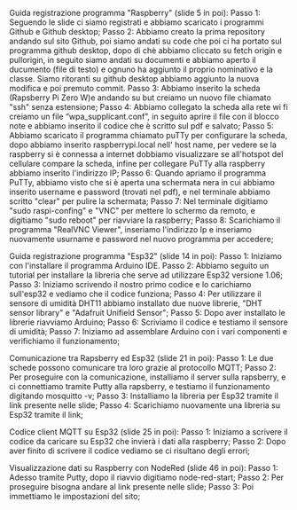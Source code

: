 Guida registrazione programma "Raspberry" (slide 5 in poi):
Passo 1: Seguendo le slide ci siamo registrati e abbiamo scaricato i programmi Github e Github desktop;
Passo 2: Abbiamo creato la prima repository andando sul sito Github, poi siamo andati su code che poi ci ha portato sul programma github 
	desktop, dopo di chè abbiamo cliccato su fetch origin e pullorigin, in seguito siamo andati su documenti e abbiamo aperto il ducumento 
	(file di testo) e ognuno ha aggiunto il proprio nominativo e la classe. Siamo ritoranti su github desktop abbiamo aggiunto la nuova modifica e poi premuto commit.
Passo 3: Abbiamo inserito la scheda (Rapsberry Pi Zero W)e andando su but creiamo un nuovo file chiamato "ssh" senza estensione;
Passo 4: Abbiamo collegato la scheda alla rete wi fi creiamo un file  “wpa_supplicant.conf”, in seguito aprire il file con il blocco note e abbiamo inserito il codice che è scritto sul pdf e salvato; 
Passo 5: Abbiamo scaricato il programma chiamato puTTy per configurare la scheda, dopo abbiamo inserito raspberrypi.local nell' host name, per vedere se la raspberry si è connessa a internet
	 dobbiamo visualizzare se all'hotspot del cellulare compare la scheda, infine per collegare PuTTy alla raspberry abbiamo inserito l'indirizzo IP;
Passo 6: Quando apriamo il programma PuTTy, abbiamo visto che si è aperta una schermata nera in cui abbiamo inserito username e password (trovati nel pdf), e nel terminale 
	abbiamo scritto "clear" per pulire la schermata;
Passo 7: Nel terminale digitiamo "sudo raspi-confing" e "VNC" per mettere lo schermo da remoto, e digitiamo "sudo reboot" per riavviare la raspberry;
Passo 8: Scarichiamo il programma "RealVNC Viewer", inseriamo l'indirizzo Ip e inseriamo nuovamente usurname e password nel nuovo programma per accedere;

Guida registrazione programma "Esp32" (slide 14 in poi):
Passo 1: Iniziamo con l'installare il programma Arduino IDE.
Passo 2: Abbiamo seguito un tutorial per installare la libreria che serve ad utilizzare Esp32 versione 1.06; 
Passo 3: Iniziamo scrivendo il nostro primo codice e lo carichiamo sull'esp32 e vediamo che il codice funziona;
Passo 4: Per utilizzare il sensore di umidità DHT11 abbiamo installato due nuove librerie, "DHT sensor library" e "Adafruit Unifield Sensor";
Passo 5: Dopo aver installato le librerie riavviamo Arduino;
Passo 6: Scriviamo il codice e testiamo il sensore di umidità;
Passo 7: Iniziamo ad assemblare Arduino con i vari componenti e verifichiamo il funzionamento;

Comunicazione tra Rapsberry ed Esp32 (slide 21 in poi):
Passo 1: Le due schede possono comunicare tra loro grazie al protocollo MQTT;
Passo 2: Per proseguire con la comunicazione, installiamo il server sulla rapsberry, e ci connettiamo tramite Putty alla rapsberry, e testiamo il funzionamento digitando mosquitto -v;
Passo 3: Installiamo la libreria per Esp32 tramite il link presente nelle slide;
Passo 4: Scarichiamo nuovamente una libreria su Esp32 tramite il link;

Codice client MQTT su Esp32 (slide 25 in poi):
Passo 1: Iniziamo a scrivere il codice da caricare su Esp32 che invierà i dati alla raspberry;
Passo 2: Dopo aver finito di scrivere il codice vediamo se ci risultano degli errori; 

Visualizzazione dati su Raspberry con NodeRed (slide 46 in poi):
Passo 1: Adesso tramite Putty, dopo il riavvio digitiamo node-red-start;
Passo 2: Per proseguire bisogna andare al link presente nelle slide;
Passo 3: Poi immettiamo le impostazioni del sito;